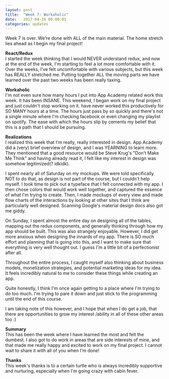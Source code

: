 ```yaml
---
layout: post
title:  "Week 7: Workaholic"
date:   2017-04-16 00:00:01
categories: updates
---
```


Week 7 is over. We're done with ALL of the main material. The home stretch lies ahead as I begin my final project!

<b> React/Redux </b><br>
I started the week thinking that I would NEVER understand redux, and now at the end of the week, I'm starting to feel a lot more comfortable with it. Over the weeks, I've felt uncomfortable with various subjects, but this week has REALLY stretched me. Putting together ALL the moving parts we have learned over the past two weeks has been really taxing. 

<b> Workaholic </b><br>
I'm not even sure how many hours I put into App Academy related work this week. It has been INSANE. This weekend, I began work on my final project and just couldn't stop working on it.  have never worked this productively for SO MANY hours at a time. The hours just pass by so quickly and there's not a single minute where I'm checking facebook or even changing my playlist on spotify. The ease with which the hours slip by cements my belief that this is a path that I should be pursuing. 


<b> Realizations </b><br>
I realized this week that I'm really, really interested in design. App Academy did a (very) brief overview of design, and I was YEARNING to learn more. They mentioned that a good resource would be Steve Krug's "Don't Make Me Think" and having already read it, I felt like my interest in design was somehow legitimized(? idkidk). 

I spent nearly all of Saturday on my mockups. We were told specifically NOT to do that, as design is not part of the course, but I couldn't help myself. I took time to pick out a typeface that I felt connected with my app. I then chose colors that would work well together, and captured the essence of what I'm trying to create. Then, I made mockups of every view and made flow charts of the interactions by looking at other sites that I think are particularly well designed. Scanning Google's material design docs also got me giddy. 

On Sunday, I spent almost the entire day on designing all of the tables, mapping out the redux components, and generally thinking through how my app should be built. This was also strangely enjoyable. However, I did get more anxious when designing the innards of my app. There is SO much effort and planning that is going into this, and I want to make sure that everything is very well thought out. I guess I'm a little bit of a perfectionist after all. 

Throughout the entire process, I caught myself also thinking about business models, monetization strategies, and potential marketing ideas for my idea. It feels incredibly natural to me to consider these things while creating an app. 

Quite honestly, I think I'm once again getting to a place where I'm trying to do too much. I'm trying to pare it down and just stick to the programming until the end of this course. 

I am taking note of this however, and I hope that when I do get a job, that there are opportunities to grow my interest /ability in all of these other areas too :)


<b> Summary </b><br>
This has been the week where I have learned the most and felt the dumbest. I also got to do work in areas that are side interests of mine, and that made me really happy and excited to work on my final project. I cannot wait to share it with all of you when I'm done!


<b> Thanks </b><br>
This week's thanks is to a certain turtle who is always incredibly supportive and nurturing, especially when I'm going crazy with cabin fever.
